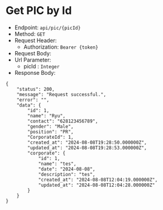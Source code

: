 # Get PIC by Id

- Endpoint: `api/pic/{picId}`
- Method: `GET`
- Request Header:
  - Authorization: `Bearer {token}`
- Request Body:
- Url Parameter:
  - picId : `Integer`
- Response Body:
```
{
    "status": 200,
    "message": "Request successful.",
    "error": "",
    "data": {
        "id": 1,
        "name": "Ryu",
        "contact": "628123456789",
        "gender": "Male",
        "position": "PR",
        "CorporateId": 1,
        "created_at": "2024-08-08T19:28:50.000000Z",
        "updated_at": "2024-08-08T19:28:53.000000Z",
        "corporate": {
            "id": 1,
            "name": "tes",
            "date": "2024-08-08",
            "description": "tes",
            "created_at": "2024-08-08T12:04:19.000000Z",
            "updated_at": "2024-08-08T12:04:28.000000Z"
        }
    }
}
```

